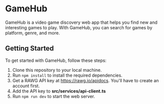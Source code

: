 # GameHub

GameHub is a video game discovery web app that helps you find new and interesting games to play. With GameHub, you can search for games by platform, genre, and more.


## Getting Started

To get started with GameHub, follow these steps:


1. Clone this repository to your local machine.
2. Run `npm install` to install the required dependencies.
3. Get a RAWG API key at https://rawg.io/apidocs. You'll have to create an account first.
4. Add the API key to **src/services/api-client.ts**
5. Run `npm run dev` to start the web server.


